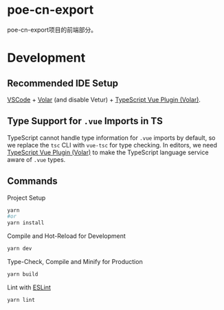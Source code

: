 # poe-cn-export

poe-cn-export项目的前端部分。

# Development

## Recommended IDE Setup

[VSCode](https://code.visualstudio.com/) + [Volar](https://marketplace.visualstudio.com/items?itemName=Vue.volar) (and disable Vetur) + [TypeScript Vue Plugin (Volar)](https://marketplace.visualstudio.com/items?itemName=Vue.vscode-typescript-vue-plugin).

## Type Support for `.vue` Imports in TS

TypeScript cannot handle type information for `.vue` imports by default, so we replace the `tsc` CLI with `vue-tsc` for type checking. In editors, we need [TypeScript Vue Plugin (Volar)](https://marketplace.visualstudio.com/items?itemName=Vue.vscode-typescript-vue-plugin) to make the TypeScript language service aware of `.vue` types.

## Commands
Project Setup
```sh
yarn
#or
yarn install
```

Compile and Hot-Reload for Development
```sh
yarn dev
```

Type-Check, Compile and Minify for Production
```sh
yarn build
```

Lint with [ESLint](https://eslint.org/)
```sh
yarn lint
```
